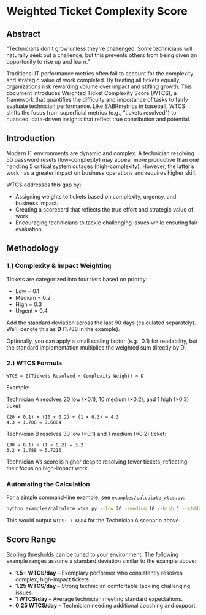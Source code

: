 # Weighted Ticket Complexity Score
## Abstract
"Technicians don't grow unless they're challenged. Some technicians will naturally seek out a challenge, but this prevents others from being given an opportunity to rise up and learn."

Traditional IT performance metrics often fail to account for the complexity and strategic value of work completed. By treating all tickets equally, organizations risk rewarding volume over impact and stifling growth. This document introduces Weighted Ticket Complexity Score (WTCS), a framework that quantifies the difficulty and importance of tasks to fairly evaluate technician performance. Like SABRmetrics in baseball, WTCS shifts the focus from superficial metrics (e.g., "tickets resolved") to nuanced, data-driven insights that reflect true contribution and potential.

## Introduction
Modern IT environments are dynamic and complex. A technician resolving 50 password resets (low-complexity) may appear more productive than one handling 5 critical system outages (high-complexity). However, the latter’s work has a greater impact on business operations and requires higher skill.

WTCS addresses this gap by:

- Assigning weights to tickets based on complexity, urgency, and business impact.
- Creating a scorecard that reflects the true effort and strategic value of work.
- Encouraging technicians to tackle challenging issues while ensuring fair evaluation.

## Methodology
### 1.) Complexity & Impact Weighting

Tickets are categorized into four tiers based on priority:
- Low = 0.1
- Medium = 0.2
- High = 0.3
- Urgent = 0.4

Add the standard deviation across the last 90 days (calculated separately). We'll denote this as **D** (1.788 in the example).

Optionally, you can apply a small scaling factor (e.g., 0.1) for readability, but the standard implementation multiplies the weighted sum directly by D.
### 2.) WTCS Formula
```
WTCS = Σ(Tickets Resolved × Complexity Weight) × D
```

Example:

Technician A resolves 20 low (×0.1), 10 medium (×0.2), and 1 high (×0.3) ticket:

```
(20 × 0.1) + (10 × 0.2) + (1 × 0.3) = 4.3
4.3 × 1.788 = 7.6884
```

Technician B resolves 30 low (×0.1) and 1 medium (×0.2) ticket:

```
(30 × 0.1) + (1 × 0.2) = 3.2
3.2 × 1.788 = 5.7216
```

Technician A’s score is higher despite resolving fewer tickets, reflecting their focus on high-impact work.

### Automating the Calculation
For a simple command-line example, see [`examples/calculate_wtcs.py`](../examples/calculate_wtcs.py):

```bash
python examples/calculate_wtcs.py --low 20 --medium 10 --high 1 --stddev 1.788
```
This would output `WTCS: 7.6884` for the Technician A scenario above.

## Score Range
Scoring thresholds can be tuned to your environment. The following example ranges assume a standard deviation similar to the example above:

- **1.5+ WTCS/day** – Exemplary performer who consistently resolves complex, high-impact tickets.
- **1.25 WTCS/day** – Strong technician comfortable tackling challenging issues.
- **1 WTCS/day** – Average technician meeting standard expectations.
- **0.25 WTCS/day** – Technician needing additional coaching and support.
